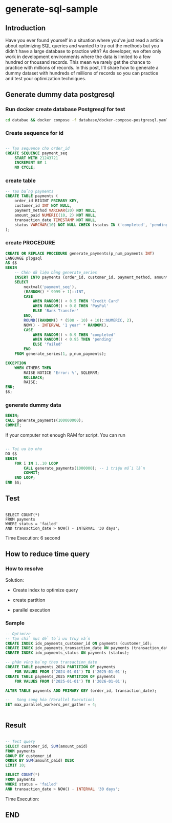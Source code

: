 # generate-sql-sample

## Introduction

Have you ever found yourself in a situation where you've just read a article about optimizing SQL queries and wanted to try out the methods but you didn't have a large database to practice with? As developer, we often only work in development environments where the data is limited to a few hundred or thousand records. This mean we rarely get the chance to practice with millions of records. In this post, I'll share how to generate a dummy dataset with hundreds of millions of records so you can practice and test your optimization techniques.

## Generate dummy data postgresql

### Run docker create database Postgresql for test

```bash
cd databae && docker compose -f database/docker-compose-postgresql.yaml up -d
```

### Create sequence for id

```sql

-- Tạo sequence cho order_id
CREATE SEQUENCE payment_seq
    START WITH 21243721
    INCREMENT BY 1
    NO CYCLE;
```

### create table

```sql
-- Tạo bảng payments
CREATE TABLE payments (
    order_id BIGINT PRIMARY KEY,
    customer_id INT NOT NULL,
    payment_method VARCHAR(20) NOT NULL,
    amount_paid NUMERIC(10, 2) NOT NULL,
    transaction_date TIMESTAMP NOT NULL,
    status VARCHAR(10) NOT NULL CHECK (status IN ('completed', 'pending', 'failed'))
);
```

### create PROCEDURE

```sql
CREATE OR REPLACE PROCEDURE generate_payments(p_num_payments INT)
LANGUAGE plpgsql
AS $$
BEGIN
    -- Chèn dữ liệu bằng generate_series
    INSERT INTO payments (order_id, customer_id, payment_method, amount_paid, transaction_date, status)
    SELECT
        nextval('payment_seq'),
        (RANDOM() * 9999 + 1)::INT,
        CASE
            WHEN RANDOM() < 0.5 THEN 'Credit Card'
            WHEN RANDOM() < 0.8 THEN 'PayPal'
            ELSE 'Bank Transfer'
        END,
        ROUND((RANDOM() * (500 - 10) + 10)::NUMERIC, 2),
        NOW() - INTERVAL '1 year' * RANDOM(),
        CASE
            WHEN RANDOM() < 0.9 THEN 'completed'
            WHEN RANDOM() < 0.95 THEN 'pending'
            ELSE 'failed'
        END
    FROM generate_series(1, p_num_payments);

EXCEPTION
    WHEN OTHERS THEN
        RAISE NOTICE 'Error: %', SQLERRM;
        ROLLBACK;
        RAISE;
END;
$$;
```

### generate dummy data

```sql
BEGIN;
CALL generate_payments(100000000);
COMMIT;
```

If your computer not enough RAM for script. You can run

```sql

-- Toi uu bo nho
DO $$
BEGIN
    FOR i IN 1..10 LOOP
        CALL generate_payments(1000000); -- 1 triệu mỗi lần
        COMMIT;
    END LOOP;
END $$;
```

## Test

```text

SELECT COUNT(*)
FROM payments
WHERE status = 'failed'
AND transaction_date > NOW() - INTERVAL '30 days';

```

Time Execution: 6 second

## How to reduce time query

### How to resolve

Solution:

- Create index to optimize query

- create partition

- parallel execution

### Sample

```sql
-- Optimize
-- Tạo chỉ mục để tối ưu truy vấn
CREATE INDEX idx_payments_customer_id ON payments (customer_id);
CREATE INDEX idx_payments_transaction_date ON payments (transaction_date);
CREATE INDEX idx_payments_status ON payments (status);

-- phân vùng bảng theo transaction_date
CREATE TABLE payments_2024 PARTITION OF payments
    FOR VALUES FROM ('2024-01-01') TO ('2025-01-01');
CREATE TABLE payments_2025 PARTITION OF payments
    FOR VALUES FROM ('2025-01-01') TO ('2026-01-01');

ALTER TABLE payments ADD PRIMARY KEY (order_id, transaction_date);

--   Song song hóa (Parallel Execution)
SET max_parallel_workers_per_gather = 4;



```

## Result

```sql

-- Test query
SELECT customer_id, SUM(amount_paid)
FROM payments
GROUP BY customer_id
ORDER BY SUM(amount_paid) DESC
LIMIT 10;

SELECT COUNT(*)
FROM payments
WHERE status = 'failed'
AND transaction_date > NOW() - INTERVAL '30 days';
```

Time Execution:

## END
